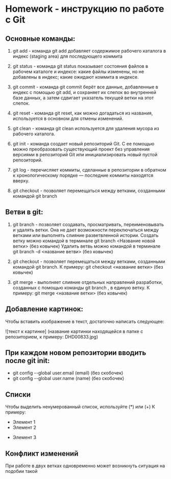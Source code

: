 # Homework - инструкцию по работе с Git #

## Основные команды: ##

1. git add - команда git add добавляет содержимое рабочего каталога в индекс (staging area) для последующего коммита

2. git status - команда git status показывает состояния файлов в рабочем каталоге и индексе: какие файлы изменены, но не добавлены в индекс; какие ожидают коммита в индексе.

3. git commit - команда git commit берёт все данные, добавленные в индекс с помощью git add, и сохраняет их слепок во внутренней базе данных, а затем сдвигает указатель текущей ветки на этот слепок.

4. git reset - команда git reset, как можно догадаться из названия, используется в основном для отмены изменений.

5. git clean - команда git clean используется для удаления мусора из рабочего каталога.

6. git init - команда создает новый репозиторий Git. С ее помощью можно преобразовать существующий проект без управления версиями в репозиторий Git или инициализировать новый пустой репозиторий.

7. git log - перечисляет коммиты, сделанные в репозитории в обратном к хронологическому порядке — последние коммиты находятся вверху.

8. git checkout -  позволяет перемещаться между ветками, созданными командой git branch

## Ветви в git:

1. git branch - позволяет создавать, просматривать, переименовывать и удалять ветки. Она не дает возможности переключаться между ветками или выполнять слияние разветвленной истории.
Создать ветку можно командой в терминале git branch <Название новой ветки> (без ковычек)
 Удалить ветвь можно командой в терминале git branch -d <название ветви> (без ковычек)

2.  git checkout - позволяет перемещаться между ветками, созданными командой git branch. К примеру: git checkout <название ветки> (без ковычек)

3. git merge - выполняет слияние отдельных направлений разработки, созданных с помощью команды git branch , в единую ветку. К примеру: git merge <название ветки> (без ковычек)

## Добавление картинок:
Чтобы вставить изображение в текст, достаточно написать следующее:

![текст к картинке] (название картинки находящейся в папке с репозиторием, к примеру: DHD00833.jpg)

## При каждом новом репозитории вводить после git init:
* git config --global user.email (email) (без скобочек)
* git config --global user.name (name) (без скобочек)

## Списки
Чтобы выделить ненумерованный список, используйте (*) или (+)
К примеру:
* Элемент 1
* Элемент 2
+ Элемент 3

## Конфликт изменений
При работе в двух ветках одновременно может
возникнуть ситуация на подобии такой